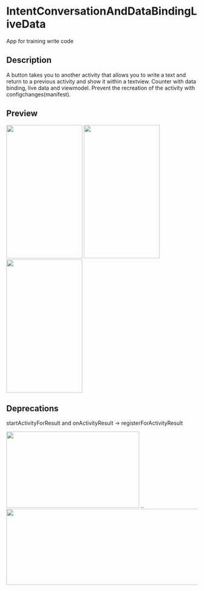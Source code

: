 # IntentConversationAndDataBindingLiveData

App for training write code

## Description
A button takes you to another activity that allows you to write a text and return to a previous activity and show it within a textview. Counter with data binding, live data and viewmodel. Prevent the recreation of the activity with configchanges(manifest).

## Preview
<img src="https://user-images.githubusercontent.com/53240638/114271289-037dc000-99e7-11eb-860f-9da65bfbe0b3.png" width="200" height="350"> <img src="https://user-images.githubusercontent.com/53240638/114271296-0d9fbe80-99e7-11eb-85bf-02c73a1e2136.png" width="200" height="350"> <img src="https://user-images.githubusercontent.com/53240638/114271305-11cbdc00-99e7-11eb-803a-b8ea0c32313e.png" width="200" height="350">

## Deprecations

startActivityForResult and onActivityResult -> registerForActivityResult

<img src="https://user-images.githubusercontent.com/53240638/114271575-7176b700-99e8-11eb-8638-45a1fa5c6d01.png" width="350" height="200"> .. <img src="https://user-images.githubusercontent.com/53240638/114273886-5c9f2100-99f2-11eb-827a-cf305e231d3b.png" width="550" height="200">
